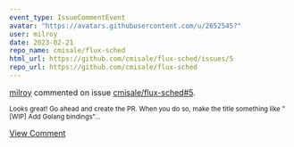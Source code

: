 ```yaml
---
event_type: IssueCommentEvent
avatar: "https://avatars.githubusercontent.com/u/2652545?"
user: milroy
date: 2023-02-21
repo_name: cmisale/flux-sched
html_url: https://github.com/cmisale/flux-sched/issues/5
repo_url: https://github.com/cmisale/flux-sched
---
```


<a href='https://github.com/milroy' target='_blank'>milroy</a> commented on issue <a href='https://github.com/cmisale/flux-sched/issues/5' target='_blank'>cmisale/flux-sched#5</a>.

<small>Looks great! Go ahead and create the PR. When you do so, make the title something like "[WIP] Add Golang bindings"...</small>

<a href='https://github.com/cmisale/flux-sched/issues/5' target='_blank'>View Comment</a>